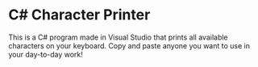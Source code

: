 # C# Character Printer
This is a C# program made in Visual Studio that prints all available characters on your keyboard. Copy and paste anyone you want to use in your day-to-day work!
